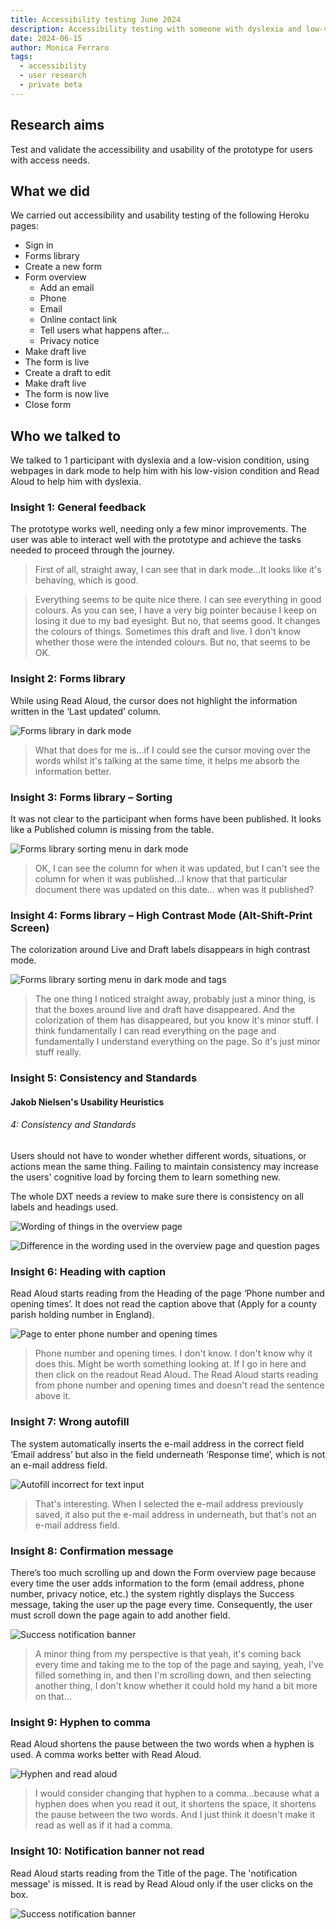 ```yaml
---
title: Accessibility testing June 2024
description: Accessibility testing with someone with dyslexia and low-vision
date: 2024-06-15
author: Monica Ferraro
tags:
  - accessibility
  - user research
  - private beta
---
```


## Research aims

Test and validate the accessibility and usability of the prototype for users with access needs.

## What we did
We carried out accessibility and usability testing of the following Heroku pages:
- Sign in
- Forms library
- Create a new form
- Form overview
  - Add an email
  - Phone
  - Email
  - Online contact link
  - Tell users what happens after...
  - Privacy notice
- Make draft live
- The form is live
- Create a draft to edit
- Make draft live
- The form is now live
- Close form

## Who we talked to
We talked to 1 participant with dyslexia and a low-vision condition, using webpages in dark mode to help him with his low-vision condition and Read Aloud to help him with dyslexia.

### Insight 1: General feedback
The prototype works well, needing only a few minor improvements. The user was able to interact well with the prototype and achieve the tasks needed to proceed through the journey.

> First of all, straight away, I can see that in dark mode...It looks like it's behaving, which is good.

> Everything seems to be quite nice there. I can see everything in good colours. As you can see, I have a very big pointer because I keep on losing it due to my bad eyesight. But no, that seems good. It changes the colours of things. Sometimes this draft and live. I don't know whether those were the intended colours. But no, that seems to be OK.

### Insight 2: Forms library

While using Read Aloud, the cursor does not highlight the information written in the ‘Last updated’ column.

![Forms library in dark mode](01.png "Forms library in dark mode")

> What that does for me is...if I could see the cursor moving over the words whilst it's talking at the same time, it helps me absorb the information better.

### Insight 3: Forms library – Sorting
It was not clear to the participant when forms have been published. It looks like a Published column is missing from the table.

![Forms library sorting menu in dark mode](02.png "Forms library sorting menu in dark mode")

> OK, I can see the column for when it was updated, but I can't see the column for when it was published...I know that that particular document there was updated on this date... when was it published?

### Insight 4: Forms library – High Contrast Mode (Alt-Shift-Print Screen)
The colorization around Live and Draft labels disappears in high contrast mode.

![Forms library sorting menu in dark mode and tags](03.png "Forms library sorting menu in dark mode and tags")

> The one thing I noticed straight away, probably just a minor thing, is that the boxes around live and draft have disappeared. And the colorization of them has disappeared, but you know it's minor stuff. I think fundamentally I can read everything on the page and fundamentally I understand everything on the page. So it's just minor stuff really.

### Insight 5: Consistency and Standards
#### Jakob Nielsen's Usability Heuristics

###### 4: Consistency and Standards

Users should not have to wonder whether different words, situations, or actions mean the same thing. Failing to maintain consistency may increase the users' cognitive load by forcing them to learn something new.

The whole DXT needs a review to make sure there is consistency on all labels and headings used.

![Wording of things in the overview page](04.png "Wording of things in the overview page")

![Difference in the wording used in the overview page and question pages](05.png "Difference in the wording used in the overview page and question pages")


### Insight 6: Heading with caption
Read Aloud starts reading from the Heading of the page ‘Phone number and opening times’. It does not read the caption above that (Apply for a county parish holding number in England).

![Page to enter phone number and opening times](06.png "Page to enter phone number and opening times")

> Phone number and opening times. I don't know. I don't know why it does this. Might be worth something looking at. If I go in here and then click on the readout Read Aloud. The Read Aloud starts reading from phone number and opening times and doesn't read the sentence above it.

### Insight 7: Wrong autofill
The system automatically inserts the e-mail address in the correct field ‘Email address’ but also in the field underneath ‘Response time’, which is not an e-mail address field.

![Autofill incorrect for text input](07.png "Autofill incorrect for text input")

> That's interesting. When I selected the e-mail address previously saved, it also put the e-mail address in underneath, but that's not an e-mail address field.

### Insight 8: Confirmation message
There’s too much scrolling up and down the Form overview page because every time the user adds information to the form (email address, phone number, privacy notice, etc.) the system rightly displays the Success message, taking the user up the page every time. Consequently, the user must scroll down the page again to add another field.

![Success notification banner](08.png "Success notification banner")

> A minor thing from my perspective is that yeah, it's coming back every time and taking me to the top of the page and saying, yeah, I've filled something in, and then I'm scrolling down, and then selecting another thing, I don't know whether it could hold my hand a bit more on that...

### Insight 9: Hyphen to comma
Read Aloud shortens the pause between the two words when a hyphen is used. A comma works better with Read Aloud.

![Hyphen and read aloud](09.png "Hyphen and read aloud")

> I would consider changing that hyphen to a comma...because what a hyphen does when you read it out, it shortens the space, it shortens the pause between the two words. And I just think it doesn't make it read as well as if it had a comma.

### Insight 10: Notification banner not read
Read Aloud starts reading from the Title of the page. The 'notification message' is missed. It is read by Read Aloud only if the user clicks on the box.

![Success notification banner](10.png "Success notification banner")



